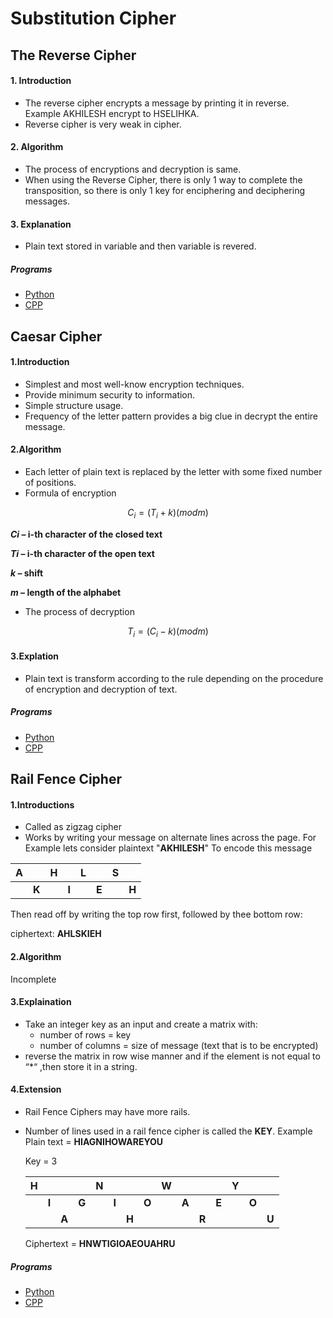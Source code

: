 # Substitution Cipher

## The Reverse Cipher

#### 1. Introduction

-  The reverse cipher encrypts a message by printing it in reverse. Example AKHILESH encrypt to HSELIHKA.
- Reverse cipher is very weak in cipher.

#### 2. Algorithm
- The process of encryptions and decryption is same.
- When using the Reverse Cipher, there is only 1 way to complete the transposition, so there is only 1 key for enciphering and deciphering messages.

#### 3. Explanation
- Plain text stored in variable and then variable is revered.

#####   Programs

- [Python](#Reverse_Cipher.py)
- [CPP](#Reverse_Cipher.cpp)


## Caesar Cipher

#### 1.Introduction
- Simplest and most well-know encryption techniques.
- Provide minimum security to information.
- Simple structure usage.
- Frequency of the letter pattern provides a big clue in decrypt the entire message.

#### 2.Algorithm
- Each letter of plain text is replaced by the letter with some fixed number of positions.
- Formula of encryption  

$$
C_i = (T_i + k)(mod m)
$$



***Ci* – i-th character of the closed text**

***Ti* – i-th character of the open text**

***k* – shift**

***m* – length of the alphabet**

- The process of decryption

$$
T_i = (C_i - k)(mod m)
$$

#### 3.Explation
- Plain text is transform according to the rule depending on the procedure of encryption and decryption of text.

#####   Programs
- [Python](#Ceasar_Cipher.py)
- [CPP](#Ceasar_Cipher.cpp)


## Rail Fence Cipher
#### 1.Introductions
- Called as zigzag cipher
- Works by writing your message on alternate lines across the page.
For Example lets consider plaintext "**AKHILESH**"
To encode this message

| A    |      |   H   |      |   L   |      |   S   |      |
| ---- | ---- | ---- | ---- | ---- | ---- | ---- | ---- |
|      | **K** |      |  **I**  |      |   **E**   |      |  **H**  |

Then read off by writing the top row first, followed by thee bottom row:

ciphertext: **AHLSKIEH**

#### 2.Algorithm
Incomplete


#### 3.Explaination
- Take an integer key as an input and create a matrix with:
    - number of rows = key
    - number of columns = size of message (text that is to be encrypted)
- reverse the matrix in row wise manner and if the element is not equal to “*“  ,then store it in a string.

#### 4.Extension 
- Rail Fence Ciphers may have more rails.

- Number of lines used in a rail fence cipher is called the **KEY**.
  Example 
  Plain text = **HIAGNIHOWAREYOU**

  Key = 3

  | H    |       |       |       | N   |       |       |       | W    |       |       |       | Y    |       |       |
  | ---- | :---: | ----- | ----- | ---- | ----- | ----- | ----- | ---- | ----- | ----- | ----- | ---- | ----- | ----- |
  |      | **I** |       | **G** |      | **I** |       | **O** |      | **A** |       | **E** |      | **O** |       |
  |      |       | **A** |       |      |       | **H** |       |      |       | **R** |       |      |       | **U** |

  Ciphertext = **HNWTIGIOAEOUAHRU**

#####   Programs
- [Python](#Rail_Fence_Cipher.py)
- [CPP](#Rail_Fence_Cipher.cpp)